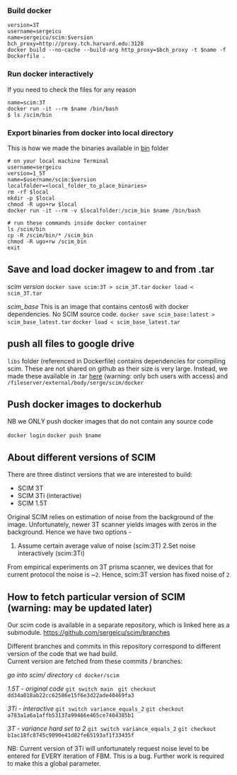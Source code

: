 ### Build docker 
```
version=3T
username=sergeicu
name=sergeicu/scim:$version
bch_proxy=http://proxy.tch.harvard.edu:3128
docker build --no-cache --build-arg http_proxy=$bch_proxy -t $name -f Dockerfile .

```


### Run docker interactively 

If you need to check the files for any reason

```
name=scim:3T
docker run -it --rm $name /bin/bash
$ ls /scim/bin
```


### Export binaries from docker into local directory 

This is how we made the binaries available in [bin](https://github.com/sergeicu/scim_docker/tree/main/bin) folder

```
# on your local machine Terminal
username=sergeicu
version=1_5T
name=$username/scim:$version
localfolder=<local_folder_to_place_binaries>
rm -rf $local 
mkdir -p $local
chmod -R ugo+rw $local
docker run -it --rm -v $localfolder:/scim_bin $name /bin/bash

# run these commands inside docker container
ls /scim/bin
cp -R /scim/bin/* /scim_bin
chmod -R ugo+rw /scim_bin
exit

```


## Save and load docker imagew to and from .tar 

*scim version*
`docker save scim:3T > scim_3T.tar`
`docker load < scim_3T.tar`


*scim_base* 
This is an image that contains centos6 with docker dependencies. No SCIM source code. 
`docker save scim_base:latest > scim_base_latest.tar`
`docker load < scim_base_latest.tar`



## push all files to google drive 

`libs` folder (referenced in Dockerfile) contains dependencies for compiling scim. 
These are not shared on github as their size is very large. Instead, we made these available in .tar [here](https://drive.google.com/drive/folders/1i13o5E9DB0YdX5ZdaGQbfRvOb7d5fDMz?usp=sharing) (warning: only bch users with access) and `/fileserver/external/body/serge/scim/docker`


## Push docker images to dockerhub 
NB we ONLY push docker images that do not contain any source code

`docker login` 
`docker push $name` 


## About different versions of SCIM 

There are three distinct versions that we are interested to build: 
- SCIM 3T 
- SCIM 3Ti (interactive)
- SCIM 1.5T 

Original SCIM relies on estimation of noise from the background of the image. 
Unfortunately, newer 3T scanner yields images with zeros in the background. Hence we have two options - 
1. Assume certain average value of noise (scim:3T)
2.Set noise interactively (scim:3Ti) 

From empirical experiments on 3T prisma scanner, we devices that for current protocol the noise is ~`2`. Hence, scim:3T version has fixed noise of `2` 

## How to fetch particular version of SCIM (warning: may be updated later) 

Our scim code is available in a separate repository, which is linked here as a submodule. 
https://github.com/sergeicu/scim/branches   

Different branches and commits in this repository correspond to different version of the code that we had build.   
Current version are fetched from these commits / branches: 


*go into scim/ directory* 
`cd docker/scim`

*1.5T - original code* 
`git switch main `
`git checkout dd34a018ab22cc62586e15f6e3d22ade40469fa3`

*3Ti - interactive*
`git switch variance_equals_2`
`git checkout a783a1a6a1affb53137a99466e465ce7404385b1`

*3T - variance hard set to 2* 
`git switch variance_equals_2`
`git checkout b1ac18fc8745c9090e41d82fe65193af1f33435f`

NB: Current version of 3Ti will unfortunately request noise level to be entered for EVERY iteration of FBM. This is a bug. Further work is required to make this a global parameter. 

